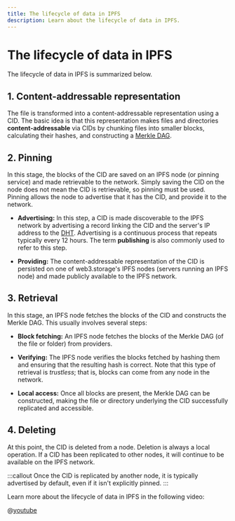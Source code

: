 ```yaml
---
title: The lifecycle of data in IPFS
description: Learn about the lifecycle of data in IPFS.
---
```


# The lifecycle of data in IPFS

The lifecycle of data in IPFS is summarized below.

## 1. Content-addressable representation

The file is transformed into a content-addressable representation using a CID. The basic idea is that this representation makes files and directories **content-addressable** via CIDs by chunking files into smaller blocks, calculating their hashes, and constructing a [Merkle DAG](./merkle-dag.md). 

## 2. Pinning

In this stage, the blocks of the CID are saved on an IPFS node (or pinning service) and made retrievable to the network. Simply saving the CID on the node does not mean the CID is retrievable, so pinning must be used. Pinning allows the node to advertise that it has the CID, and provide it to the network. 

- **Advertising:** In this step, a CID is made discoverable to the IPFS network by advertising a record linking the CID and the server's IP address to the [DHT](./dht.md). Advertising is a continuous process that repeats typically every 12 hours. The term **publishing** is also commonly used to refer to this step.

- **Providing:** The content-addressable representation of the CID is persisted on one of web3.storage's IPFS nodes (servers running an IPFS node) and made publicly available to the IPFS network.

## 3. Retrieval

In this stage, an IPFS node fetches the blocks of the CID and constructs the Merkle DAG. This usually involves several steps:

- **Block fetching:** An IPFS node fetches the blocks of the Merkle DAG (of the file or folder) from providers.

- **Verifying:** The IPFS node verifies the blocks fetched by hashing them and ensuring that the resulting hash is correct. Note that this type of retrieval is _trustless_; that is, blocks can come from any node in the network.

- **Local access:** Once all blocks are present, the Merkle DAG can be constructed, making the file or directory underlying the CID successfully replicated and accessible.

## 4. Deleting

At this point, the CID is deleted from a node. Deletion is always a local operation. If a CID has been replicated to other nodes, it will continue to be available on the IPFS network.

:::callout
Once the CID is replicated by another node, it is typically advertised by default, even if it isn't explicitly pinned.
:::

Learn more about the lifecycle of data in IPFS in the following video:

@[youtube](iaVXRPsRCUc)